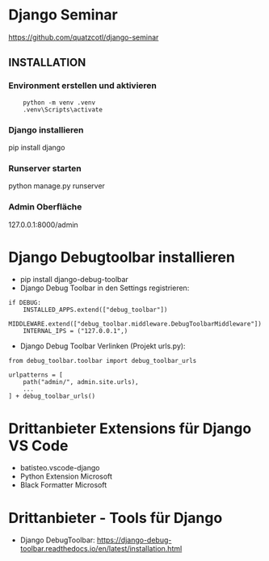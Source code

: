 # Django Seminar

https://github.com/quatzcotl/django-seminar

## INSTALLATION

### Environment erstellen und aktivieren
```
    python -m venv .venv
    .venv\Scripts\activate
```

### Django installieren
pip install django

### Runserver starten
python manage.py runserver

### Admin Oberfläche
127.0.0.1:8000/admin

# Django Debugtoolbar installieren
- pip install django-debug-toolbar
- Django Debug Toolbar in den Settings registrieren:

```
if DEBUG:
    INSTALLED_APPS.extend(["debug_toolbar"])
    MIDDLEWARE.extend(["debug_toolbar.middleware.DebugToolbarMiddleware"])
    INTERNAL_IPS = ("127.0.0.1",)
```

- Django Debug Toolbar Verlinken (Projekt urls.py):

```
from debug_toolbar.toolbar import debug_toolbar_urls

urlpatterns = [
    path("admin/", admin.site.urls),
    ...
] + debug_toolbar_urls()
```

# Drittanbieter Extensions für Django VS Code
- batisteo.vscode-django
- Python Extension Microsoft
- Black Formatter Microsoft

# Drittanbieter - Tools für Django
- Django DebugToolbar: https://django-debug-toolbar.readthedocs.io/en/latest/installation.html